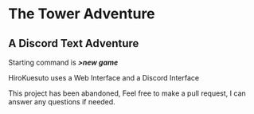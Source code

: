 The Tower Adventure
===================
A Discord Text Adventure
------------------------
Starting command is ***>new game***

HiroKuesuto uses a Web Interface and a Discord Interface

This project has been abandoned, Feel free to make a pull request, I can answer any questions if needed.